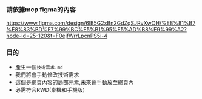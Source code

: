 
### 請依據mcp figma的內容
https://www.figma.com/design/6lB5G2xBn2GdZqSJRvXwOH/%E8%81%B7%E8%83%BD%E7%99%BC%E5%B1%95%E5%AD%B8%E9%99%A2?node-id=25-120&t=F0ejfWrrLpcnPS5i-4

### 目的
- 產生一個`技術需求.md`
- 我們將會手動修改技術需求
- 這個是網頁內容的局部元素,未來會手動放至網頁內
- 必需符合RWD(桌機和手機版)